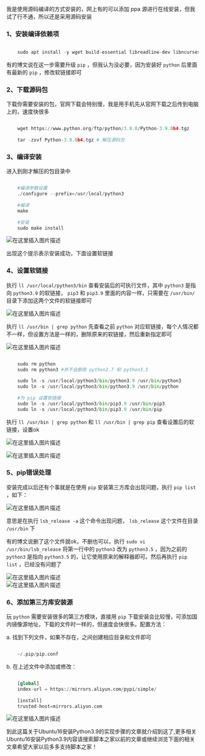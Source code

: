 我是使用源码编译的方式安装的，网上有的可以添加 ppa 源进行在线安装，但我试了行不通，所以还是采用源码安装

###  1、安装编译依赖项

```python

    sudo apt install -y wget build-essential libreadline-dev libncursesw5-dev libssl-dev libsqlite3-dev tk-dev libgdbm-dev libc6-dev libbz2-dev libffi-dev zlib1g-dev
```

有的博文说在这一步需要升级 ` pip ` ，但我认为没必要，因为安装好 ` python ` 后里面有最新的 ` pip ` ，修改软链接即可

###  2、下载源码包

下载你需要安装的包，官网下载会特别慢，我是用手机先从官网下载之后传到电脑上的，速度快很多

```python

    wget https://www.python.org/ftp/python/3.9.0/Python-3.9.0b4.tgz
    
    tar -zxvf Python-3.9.0b4.tgz # 解压源码包
```

###  3、编译安装

进入到刚才解压的包目录中

```python

    #编译参数设置
    ./configure --prefix=/usr/local/python3
    
    #编译
    make
    
    #安装
    sudo make install
```

![在这里插入图片描述](https://img.jbzj.com/file_images/article/202012/2020121510465246.jpg)

出现这个提示表示安装成功，下面设置软链接

###  4、设置软链接

执行 ` ll /usr/local/python3/bin ` 查看安装后的可执行文件，其中 ` python3 ` 是指向 ` python3.9 `
的软链接， ` pip3 ` 和 ` pip3.9 ` 里面的内容一样，只需要在 ` /usr/bin/ ` 目录下添加这两个文件的软链接即可

![在这里插入图片描述](https://img.jbzj.com/file_images/article/202012/2020121510465247.jpg)

执行 ` ll /usr/bin | grep python ` 先查看之前 ` python `
对应软链接，每个人情况都不一样，但设置方法是一样的，删除原来的软链接，然后重新指定即可  

![在这里插入图片描述](https://img.jbzj.com/file_images/article/202012/2020121510465348.jpg)

```python

    sudo rm python
    sudo rm python3 #并不会删除 python2.7 和 python3.5
    
    sudo ln -s /usr/local/python3/bin/python3.9 /usr/bin/python3
    sudo ln -s /usr/local/python3/bin/python3.9 /usr/bin/python
    
    #为 pip 设置软链接
    sudo ln -s /usr/local/python3/bin/pip3.9 /usr/bin/pip3
    sudo ln -s /usr/local/python3/bin/pip3.9 /usr/bin/pip
```

执行 ` ll /usr/bin | grep python ` 和 ` ll /usr/bin | grep pip ` 查看设置后的软链接，设置ok  

![在这里插入图片描述](https://img.jbzj.com/file_images/article/202012/2020121510465349.jpg)  

![在这里插入图片描述](https://img.jbzj.com/file_images/article/202012/2020121510465350.jpg)

###  5、pip错误处理

安装完成以后还有个事就是在使用 ` pip ` 安装第三方库会出现问题，执行 ` pip list ` ，如下：  

![在这里插入图片描述](https://img.jbzj.com/file_images/article/202012/2020121510465451.jpg)  

意思是在执行 ` lsb_release -a ` 这个命令出现问题， ` lsb_release ` 这个文件在目录 ` /usr/bin ` 下

有的博文说删了这个文件就ok，不删也可以，执行 ` sudo vi /usr/bin/lsb_release ` 将第一行中的 ` python3 ` 改为
` python3.5 ` ，因为之前的 ` python3 ` 是指向 ` python3.5 ` 的，让它使用原来的解释器即可。然后再执行 ` pip
list ` ，已经没有问题了

![在这里插入图片描述](https://img.jbzj.com/file_images/article/202012/2020121510465452.jpg)  
![在这里插入图片描述](https://img.jbzj.com/file_images/article/202012/2020121510465453.jpg)

###  6、添加第三方库安装源

玩 ` python ` 需要安装很多的第三方模块，直接用 ` pip `
下载安装会比较慢，可添加国内镜像源地址，下载的文件时一样的，但速度会快很多。配置方法：

a. 找到下列文件，如果不存在，之间创建相应目录和文件即可

```python

    ~/.pip/pip.conf
```

b. 在上述文件中添加或修改：

```python

    [global]
    index-url = https://mirrors.aliyun.com/pypi/simple/
    
    [install]
    trusted-host=mirrors.aliyun.com
```

![在这里插入图片描述](https://img.jbzj.com/file_images/article/202012/2020121510465554.jpg)

到此这篇关于Ubuntu16安装Python3.9的实现步骤的文章就介绍到这了,更多相关Ubuntu16安装Python3.9内容请搜索脚本之家以前的文章或继续浏览下面的相关文章希望大家以后多多支持脚本之家！

